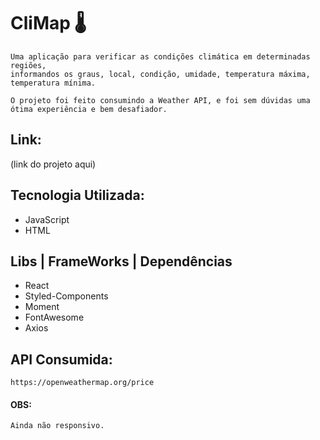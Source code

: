 # CliMap 🌡
    Uma aplicação para verificar as condições climática em determinadas regiões,
    informandos os graus, local, condição, umidade, temperatura máxima, temperatura mínima.
    
    O projeto foi feito consumindo a Weather API, e foi sem dúvidas uma ótima experiência e bem desafiador.

## Link:
(link do projeto aqui)

## Tecnologia Utilizada:
- JavaScript
- HTML

## Libs | FrameWorks | Dependências
- React
- Styled-Components
- Moment
- FontAwesome
- Axios

## API Consumida:
    https://openweathermap.org/price

#### OBS:
    Ainda não responsivo.
